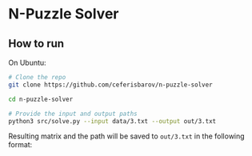 # N-Puzzle Solver

## How to run

On Ubuntu:
```sh
# Clone the repo
git clone https://github.com/ceferisbarov/n-puzzle-solver

cd n-puzzle-solver

# Provide the input and output paths
python3 src/solve.py --input data/3.txt --output out/3.txt
```
Resulting matrix and the path will be saved to `out/3.txt` in the following format:
```sh
```